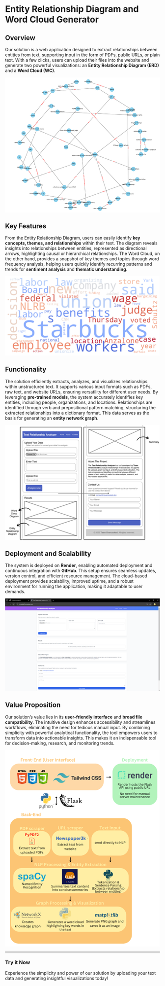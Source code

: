 # Entity Relationship Diagram and Word Cloud Generator

## Overview
Our solution is a web application designed to extract relationships between entities from text, supporting input in the form of PDFs, public URLs, or plain text. With a few clicks, users can upload their files into the website and generate two powerful visualizations: an **Entity Relationship Diagram (ERD)** and a **Word Cloud (WC)**.

![Entity Relationship Diagram](./static/images/Example_EntityRelationshipDiagram.png)

## Key Features
From the Entity Relationship Diagram, users can easily identify **key concepts, themes, and relationships** within their text. The diagram reveals insights into relationships between entities, represented as directional arrows, highlighting causal or hierarchical relationships. The Word Cloud, on the other hand, provides a snapshot of key themes and topics through word frequency analysis, helping users quickly identify recurring patterns and trends for **sentiment analysis** and **thematic understanding**.

![Word Cloud](./static/images/Example_WordCloud.png)

## Functionality
The solution efficiently extracts, analyzes, and visualizes relationships within unstructured text. It supports various input formats such as PDFs, raw text, and website URLs, ensuring versatility for different user needs. By leveraging **pre-trained models**, the system accurately identifies key entities, including people, organizations, and locations. Relationships are identified through verb and prepositional pattern matching, structuring the extracted relationships into a dictionary format. This data serves as the basis for generating an **entity network graph**.

![Solution Wireframe](./static/images/Solution_WireFrame.png)

## Deployment and Scalability
The system is deployed on **Render**, enabling automated deployment and continuous integration with **GitHub**. This setup ensures seamless updates, version control, and efficient resource management. The cloud-based deployment provides scalability, improved uptime, and a robust environment for running the application, making it adaptable to user demands.

![Deployed Website](./static/images/Solution_Website.png)

## Value Proposition
Our solution’s value lies in its **user-friendly interface** and **broad file compatibility**. The intuitive design enhances accessibility and streamlines workflows, eliminating the need for tedious manual input. By combining simplicity with powerful analytical functionality, the tool empowers users to transform data into actionable insights. This makes it an indispensable tool for decision-making, research, and monitoring trends.

![Architecture Diagram](./static/images/Solution_ArchitectureDiagram.png)

---
### Try it Now
Experience the simplicity and power of our solution by uploading your text data and generating insightful visualizations today!

